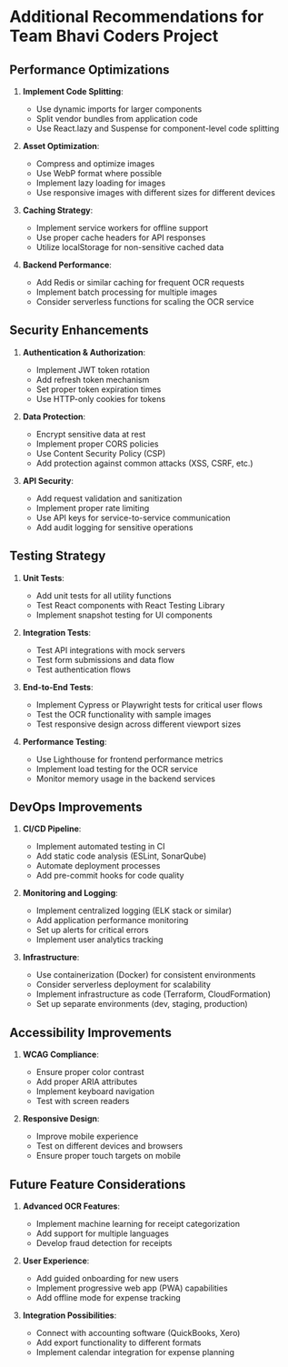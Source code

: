 # Additional Recommendations for Team Bhavi Coders Project

## Performance Optimizations

1. **Implement Code Splitting**:
   - Use dynamic imports for larger components
   - Split vendor bundles from application code
   - Use React.lazy and Suspense for component-level code splitting

2. **Asset Optimization**:
   - Compress and optimize images
   - Use WebP format where possible
   - Implement lazy loading for images
   - Use responsive images with different sizes for different devices

3. **Caching Strategy**:
   - Implement service workers for offline support
   - Use proper cache headers for API responses
   - Utilize localStorage for non-sensitive cached data

4. **Backend Performance**:
   - Add Redis or similar caching for frequent OCR requests
   - Implement batch processing for multiple images
   - Consider serverless functions for scaling the OCR service

## Security Enhancements

1. **Authentication & Authorization**:
   - Implement JWT token rotation
   - Add refresh token mechanism
   - Set proper token expiration times
   - Use HTTP-only cookies for tokens

2. **Data Protection**:
   - Encrypt sensitive data at rest
   - Implement proper CORS policies
   - Use Content Security Policy (CSP)
   - Add protection against common attacks (XSS, CSRF, etc.)

3. **API Security**:
   - Add request validation and sanitization
   - Implement proper rate limiting
   - Use API keys for service-to-service communication
   - Add audit logging for sensitive operations

## Testing Strategy

1. **Unit Tests**:
   - Add unit tests for all utility functions
   - Test React components with React Testing Library
   - Implement snapshot testing for UI components

2. **Integration Tests**:
   - Test API integrations with mock servers
   - Test form submissions and data flow
   - Test authentication flows

3. **End-to-End Tests**:
   - Implement Cypress or Playwright tests for critical user flows
   - Test the OCR functionality with sample images
   - Test responsive design across different viewport sizes

4. **Performance Testing**:
   - Use Lighthouse for frontend performance metrics
   - Implement load testing for the OCR service
   - Monitor memory usage in the backend services

## DevOps Improvements

1. **CI/CD Pipeline**:
   - Implement automated testing in CI
   - Add static code analysis (ESLint, SonarQube)
   - Automate deployment processes
   - Add pre-commit hooks for code quality

2. **Monitoring and Logging**:
   - Implement centralized logging (ELK stack or similar)
   - Add application performance monitoring
   - Set up alerts for critical errors
   - Implement user analytics tracking

3. **Infrastructure**:
   - Use containerization (Docker) for consistent environments
   - Consider serverless deployment for scalability
   - Implement infrastructure as code (Terraform, CloudFormation)
   - Set up separate environments (dev, staging, production)

## Accessibility Improvements

1. **WCAG Compliance**:
   - Ensure proper color contrast
   - Add proper ARIA attributes
   - Implement keyboard navigation
   - Test with screen readers

2. **Responsive Design**:
   - Improve mobile experience
   - Test on different devices and browsers
   - Ensure proper touch targets on mobile

## Future Feature Considerations

1. **Advanced OCR Features**:
   - Implement machine learning for receipt categorization
   - Add support for multiple languages
   - Develop fraud detection for receipts

2. **User Experience**:
   - Add guided onboarding for new users
   - Implement progressive web app (PWA) capabilities
   - Add offline mode for expense tracking

3. **Integration Possibilities**:
   - Connect with accounting software (QuickBooks, Xero)
   - Add export functionality to different formats
   - Implement calendar integration for expense planning
